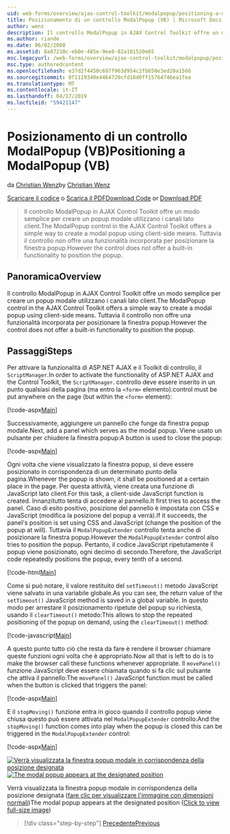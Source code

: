 ```yaml
---
uid: web-forms/overview/ajax-control-toolkit/modalpopup/positioning-a-modalpopup-vb
title: Posizionamento di un controllo ModalPopup (VB) | Microsoft Docs
author: wenz
description: Il controllo ModalPopup in AJAX Control Toolkit offre un modo semplice per creare un popup modale utilizzano i canali lato client. Tuttavia il controllo non offre un...
ms.author: riande
ms.date: 06/02/2008
ms.assetid: 8a07210c-eb0e-485e-9ee8-82a101520e65
msc.legacyurl: /web-forms/overview/ajax-control-toolkit/modalpopup/positioning-a-modalpopup-vb
msc.type: authoredcontent
ms.openlocfilehash: e37d2f4450c697f963d954c2fbb58e3ed20a1566
ms.sourcegitcommit: 0f1119340e4464720cfd16d0ff15764746ea1fea
ms.translationtype: MT
ms.contentlocale: it-IT
ms.lasthandoff: 04/17/2019
ms.locfileid: "59421147"
---
```

# <a name="positioning-a-modalpopup-vb"></a><span data-ttu-id="31467-104">Posizionamento di un controllo ModalPopup (VB)</span><span class="sxs-lookup"><span data-stu-id="31467-104">Positioning a ModalPopup (VB)</span></span>

<span data-ttu-id="31467-105">da [Christian Wenz](https://github.com/wenz)</span><span class="sxs-lookup"><span data-stu-id="31467-105">by [Christian Wenz](https://github.com/wenz)</span></span>

<span data-ttu-id="31467-106">[Scaricare il codice](http://download.microsoft.com/download/2/4/0/24052038-f942-4336-905b-b60ae56f0dd5/ModalPopup4.vb.zip) o [Scarica il PDF](http://download.microsoft.com/download/b/6/a/b6ae89ee-df69-4c87-9bfb-ad1eb2b23373/modalpopup4VB.pdf)</span><span class="sxs-lookup"><span data-stu-id="31467-106">[Download Code](http://download.microsoft.com/download/2/4/0/24052038-f942-4336-905b-b60ae56f0dd5/ModalPopup4.vb.zip) or [Download PDF](http://download.microsoft.com/download/b/6/a/b6ae89ee-df69-4c87-9bfb-ad1eb2b23373/modalpopup4VB.pdf)</span></span>

> <span data-ttu-id="31467-107">Il controllo ModalPopup in AJAX Control Toolkit offre un modo semplice per creare un popup modale utilizzano i canali lato client.</span><span class="sxs-lookup"><span data-stu-id="31467-107">The ModalPopup control in the AJAX Control Toolkit offers a simple way to create a modal popup using client-side means.</span></span> <span data-ttu-id="31467-108">Tuttavia il controllo non offre una funzionalità incorporata per posizionare la finestra popup.</span><span class="sxs-lookup"><span data-stu-id="31467-108">However the control does not offer a built-in functionality to position the popup.</span></span>


## <a name="overview"></a><span data-ttu-id="31467-109">Panoramica</span><span class="sxs-lookup"><span data-stu-id="31467-109">Overview</span></span>

<span data-ttu-id="31467-110">Il controllo ModalPopup in AJAX Control Toolkit offre un modo semplice per creare un popup modale utilizzano i canali lato client.</span><span class="sxs-lookup"><span data-stu-id="31467-110">The ModalPopup control in the AJAX Control Toolkit offers a simple way to create a modal popup using client-side means.</span></span> <span data-ttu-id="31467-111">Tuttavia il controllo non offre una funzionalità incorporata per posizionare la finestra popup.</span><span class="sxs-lookup"><span data-stu-id="31467-111">However the control does not offer a built-in functionality to position the popup.</span></span>

## <a name="steps"></a><span data-ttu-id="31467-112">Passaggi</span><span class="sxs-lookup"><span data-stu-id="31467-112">Steps</span></span>

<span data-ttu-id="31467-113">Per attivare la funzionalità di ASP.NET AJAX e il Toolkit di controllo, il `ScriptManager`.</span><span class="sxs-lookup"><span data-stu-id="31467-113">In order to activate the functionality of ASP.NET AJAX and the Control Toolkit, the `ScriptManager`.</span></span> <span data-ttu-id="31467-114">controllo deve essere inserito in un punto qualsiasi della pagina (ma entro la `<form>` elemento):</span><span class="sxs-lookup"><span data-stu-id="31467-114">control must be put anywhere on the page (but within the `<form>` element):</span></span>

[!code-aspx[Main](positioning-a-modalpopup-vb/samples/sample1.aspx)]

<span data-ttu-id="31467-115">Successivamente, aggiungere un pannello che funge da finestra popup modale.</span><span class="sxs-lookup"><span data-stu-id="31467-115">Next, add a panel which serves as the modal popup.</span></span> <span data-ttu-id="31467-116">Viene usato un pulsante per chiudere la finestra popup:</span><span class="sxs-lookup"><span data-stu-id="31467-116">A button is used to close the popup:</span></span>

[!code-aspx[Main](positioning-a-modalpopup-vb/samples/sample2.aspx)]

<span data-ttu-id="31467-117">Ogni volta che viene visualizzato la finestra popup, si deve essere posizionato in corrispondenza di un determinato punto della pagina.</span><span class="sxs-lookup"><span data-stu-id="31467-117">Whenever the popup is shown, it shall be positioned at a certain place in the page.</span></span> <span data-ttu-id="31467-118">Per questa attività, viene creata una funzione di JavaScript lato client.</span><span class="sxs-lookup"><span data-stu-id="31467-118">For this task, a client-side JavaScript function is created.</span></span> <span data-ttu-id="31467-119">Innanzitutto tenta di accedere al pannello.</span><span class="sxs-lookup"><span data-stu-id="31467-119">It first tries to access the panel.</span></span> <span data-ttu-id="31467-120">Caso di esito positivo, posizione del pannello è impostata con CSS e JavaScript (modifica la posizione del popup a verrà).</span><span class="sxs-lookup"><span data-stu-id="31467-120">If it succeeds, the panel's position is set using CSS and JavaScript (change the position of the popup at will).</span></span> <span data-ttu-id="31467-121">Tuttavia il `ModalPopupExtender` controllo tenta anche di posizionare la finestra popup.</span><span class="sxs-lookup"><span data-stu-id="31467-121">However the `ModalPopupExtender` control also tries to position the popup.</span></span> <span data-ttu-id="31467-122">Pertanto, il codice JavaScript ripetutamente il popup viene posizionato, ogni decimo di secondo.</span><span class="sxs-lookup"><span data-stu-id="31467-122">Therefore, the JavaScript code repeatedly positions the popup, every tenth of a second.</span></span>

[!code-html[Main](positioning-a-modalpopup-vb/samples/sample3.html)]

<span data-ttu-id="31467-123">Come si può notare, il valore restituito del `setTimeout()` metodo JavaScript viene salvato in una variabile globale.</span><span class="sxs-lookup"><span data-stu-id="31467-123">As you can see, the return value of the `setTimeout()` JavaScript method is saved in a global variable.</span></span> <span data-ttu-id="31467-124">In questo modo per arrestare il posizionamento ripetute del popup su richiesta, usando il `clearTimeout()` metodo:</span><span class="sxs-lookup"><span data-stu-id="31467-124">This allows to stop the repeated positioning of the popup on demand, using the `clearTimeout()` method:</span></span>

[!code-javascript[Main](positioning-a-modalpopup-vb/samples/sample4.js)]

<span data-ttu-id="31467-125">A questo punto tutto ciò che resta da fare è rendere il browser chiamare queste funzioni ogni volta che è appropriato.</span><span class="sxs-lookup"><span data-stu-id="31467-125">Now all that is left to do is to make the browser call these functions whenever appropriate.</span></span> <span data-ttu-id="31467-126">Il `movePanel()` funzione JavaScript deve essere chiamata quando si fa clic sul pulsante che attiva il pannello:</span><span class="sxs-lookup"><span data-stu-id="31467-126">The `movePanel()` JavaScript function must be called when the button is clicked that triggers the panel:</span></span>

[!code-aspx[Main](positioning-a-modalpopup-vb/samples/sample5.aspx)]

<span data-ttu-id="31467-127">E il `stopMoving()` funzione entra in gioco quando il controllo popup viene chiusa questo può essere attivata nel `ModalPopupExtender` controllo:</span><span class="sxs-lookup"><span data-stu-id="31467-127">And the `stopMoving()` function comes into play when the popup is closed this can be triggered in the `ModalPopupExtender` control:</span></span>

[!code-aspx[Main](positioning-a-modalpopup-vb/samples/sample6.aspx)]


<span data-ttu-id="31467-128">[![Verrà visualizzata la finestra popup modale in corrispondenza della posizione designata](positioning-a-modalpopup-vb/_static/image2.png)](positioning-a-modalpopup-vb/_static/image1.png)</span><span class="sxs-lookup"><span data-stu-id="31467-128">[![The modal popup appears at the designated position](positioning-a-modalpopup-vb/_static/image2.png)](positioning-a-modalpopup-vb/_static/image1.png)</span></span>

<span data-ttu-id="31467-129">Verrà visualizzata la finestra popup modale in corrispondenza della posizione designata ([fare clic per visualizzare l'immagine con dimensioni normali](positioning-a-modalpopup-vb/_static/image3.png))</span><span class="sxs-lookup"><span data-stu-id="31467-129">The modal popup appears at the designated position ([Click to view full-size image](positioning-a-modalpopup-vb/_static/image3.png))</span></span>

> [!div class="step-by-step"]
> [<span data-ttu-id="31467-130">Precedente</span><span class="sxs-lookup"><span data-stu-id="31467-130">Previous</span></span>](handling-postbacks-from-a-modalpopup-vb.md)
